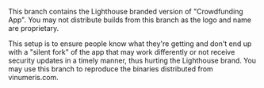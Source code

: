 This branch contains the Lighthouse branded version of "Crowdfunding App". You may not distribute builds from this
branch as the logo and name are proprietary.

This setup is to ensure people know what they're getting and don't end up with a "silent fork" of the app that may work
differently or not receive security updates in a timely manner, thus hurting the Lighthouse brand. You may use this
branch to reproduce the binaries distributed from vinumeris.com.